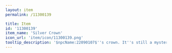 ```yaml
---
layout: item
permalink: /11300139

title: Item
id: '11300139'
item_name: 'Silver Crown'
icon_url: 'item/icon/11300139.png'
tooltip_description: '$npcName:22090107$''s crown. It''s still a mystery what kingdom he rules.'
---
```

